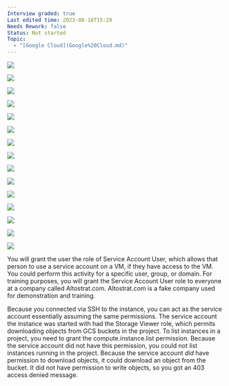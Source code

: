 ```yaml
---
Interview graded: true
Last edited time: 2023-08-16T15:20
Needs Rework: false
Status: Not started
Topic:
  - "[Google Cloud](Google%20Cloud.md)"
---
```

[![](https://lh6.googleusercontent.com/0YvzNsHkxh-jt3ED7pDN0kklgcnnrlFntasUtrj9RMu1SsSX0bL2i7rwt6ge1hU1txEJw-e3GNAoTzwJUnL2E5Oe6lY2i_ZfMhsmq-paJHcyYGC-gGXZX6HVn0-eW9053rCh32vtTnmp2elhzd7pCPtBx0QcN8DhjFDDOljnQ0YzXTb4G5FyCNFTlIW1Yw)](https://lh6.googleusercontent.com/0YvzNsHkxh-jt3ED7pDN0kklgcnnrlFntasUtrj9RMu1SsSX0bL2i7rwt6ge1hU1txEJw-e3GNAoTzwJUnL2E5Oe6lY2i_ZfMhsmq-paJHcyYGC-gGXZX6HVn0-eW9053rCh32vtTnmp2elhzd7pCPtBx0QcN8DhjFDDOljnQ0YzXTb4G5FyCNFTlIW1Yw)

[![](https://lh6.googleusercontent.com/PIyNFOOb3PWD73JrlzLqa7y5WEKYw6eFSNy3ZeyxumdlDdaQYlO_z9vePzWJw3rHgbKNZupOsiQ09P7twMItdTlSqWVNZZx_pZDz1POflgdsFcglqa6mwKUuQg5voq67OaI1WNMkiGQbvYXID8B4hw0CjKZCaYSbYpQhQtO8Ay2FO5G4qTu6UXan2GySsA)](https://lh6.googleusercontent.com/PIyNFOOb3PWD73JrlzLqa7y5WEKYw6eFSNy3ZeyxumdlDdaQYlO_z9vePzWJw3rHgbKNZupOsiQ09P7twMItdTlSqWVNZZx_pZDz1POflgdsFcglqa6mwKUuQg5voq67OaI1WNMkiGQbvYXID8B4hw0CjKZCaYSbYpQhQtO8Ay2FO5G4qTu6UXan2GySsA)

[![](https://lh6.googleusercontent.com/yh_SEJ15huFQKwZxp7jbm6MayajNfwN1gbLUD862wi931pjfCKXCAtCJLME5qhJtgx7N9sbw46WaUjom4_UchxA_fow_HZkxVIlfnZ9I85PzIDN-_1SHX_zW9Nwx-SXLJ-GVUUA0ZjaWMeKOk2cVIf3CPfKo2fPQZosdNFhaeel27L26v__hecbRg4xoeg)](https://lh6.googleusercontent.com/yh_SEJ15huFQKwZxp7jbm6MayajNfwN1gbLUD862wi931pjfCKXCAtCJLME5qhJtgx7N9sbw46WaUjom4_UchxA_fow_HZkxVIlfnZ9I85PzIDN-_1SHX_zW9Nwx-SXLJ-GVUUA0ZjaWMeKOk2cVIf3CPfKo2fPQZosdNFhaeel27L26v__hecbRg4xoeg)

[![](https://lh6.googleusercontent.com/ewkV-zPo6AFFbzNGRc7VKTjDX6oKvddZvvMKuvg2wlibCYX-7hqFbjEpQkvvDlbimd-oOnz3rodfaF_wy5GtRb87YVsK0DW_HnTs-RuOKfxpXNzKdTi6IEvKaZRdPIf9dxuLM5N6QI9jQ6OQiwr9WjZSTEi8-iFnh6fdknO4v_PKY7GP3LCkQTu5xj8T0g)](https://lh6.googleusercontent.com/ewkV-zPo6AFFbzNGRc7VKTjDX6oKvddZvvMKuvg2wlibCYX-7hqFbjEpQkvvDlbimd-oOnz3rodfaF_wy5GtRb87YVsK0DW_HnTs-RuOKfxpXNzKdTi6IEvKaZRdPIf9dxuLM5N6QI9jQ6OQiwr9WjZSTEi8-iFnh6fdknO4v_PKY7GP3LCkQTu5xj8T0g)

[![](https://lh3.googleusercontent.com/7gOTxT3LXHZjVIWIb02R-JMIPq2bkvM7urN1mk2pwe5G2N4UtbJnvY8Ls42xJbA9mFl5-UsYhr9sN_aZnCo7tMMzwRb-HSNqnda7sfsicIV2zNQFCsTGnopK4vwdYEEQ6tfU_y5sSU-XmsdV39SRZ1ng0fy1JTDAtIIE_CXcCyrCJSTa5Aj3Cy3BBPCz7w)](https://lh3.googleusercontent.com/7gOTxT3LXHZjVIWIb02R-JMIPq2bkvM7urN1mk2pwe5G2N4UtbJnvY8Ls42xJbA9mFl5-UsYhr9sN_aZnCo7tMMzwRb-HSNqnda7sfsicIV2zNQFCsTGnopK4vwdYEEQ6tfU_y5sSU-XmsdV39SRZ1ng0fy1JTDAtIIE_CXcCyrCJSTa5Aj3Cy3BBPCz7w)

[![](https://lh3.googleusercontent.com/h7wzg8IdE-rr4Vmz4z6C_lcdoJJgzjlQpXCF7f6Fiicwm6l3z-azKch1J-Pok3lvzw301uhoTVmtQz1bZFMCH_HQCWdIC3970EYmzaZcY9Su-LBsjfpmkMzupO5hcaTbyu1eNB13mDkKP9BU22rj_xOipUETkzpapcruxH9-GVciETbgQa3tEAbjzL2PSA)](https://lh3.googleusercontent.com/h7wzg8IdE-rr4Vmz4z6C_lcdoJJgzjlQpXCF7f6Fiicwm6l3z-azKch1J-Pok3lvzw301uhoTVmtQz1bZFMCH_HQCWdIC3970EYmzaZcY9Su-LBsjfpmkMzupO5hcaTbyu1eNB13mDkKP9BU22rj_xOipUETkzpapcruxH9-GVciETbgQa3tEAbjzL2PSA)

[![](https://lh3.googleusercontent.com/4iIPQipyggql2aGZQHOX0pDiU8LEx32k4ESd0Rra3BJ90EYzUxO-T3lW-XJsSgWvKHJiMr49unhdUzDozHehSO4lq18wE2RjMmhxD0Ak284lPxI6irFOKmOhD4dheAe4aEBY3e-Jn-LNlYyzAle9ZxXhnEHuYWuH5DnWMpiib0ZuILns338_O2aRh6j9WQ)](https://lh3.googleusercontent.com/4iIPQipyggql2aGZQHOX0pDiU8LEx32k4ESd0Rra3BJ90EYzUxO-T3lW-XJsSgWvKHJiMr49unhdUzDozHehSO4lq18wE2RjMmhxD0Ak284lPxI6irFOKmOhD4dheAe4aEBY3e-Jn-LNlYyzAle9ZxXhnEHuYWuH5DnWMpiib0ZuILns338_O2aRh6j9WQ)

[![](https://lh3.googleusercontent.com/vnXpaXScAM65zsgDUQjF7sC5A_K4v_EAGLFiMZruTMdTNU2dpR9yEP2qh8uR5MO6nF5x9CKaLCtC9b7p1rWsx_LcFHr__QfKCbHZrYPQf1tOco1nARW3Wlzj27PtIwm_lUWYFhDPLJ-YN0VDous8P6HSLx2p9vBTFfGWlXS95g3MJ2Ntxm6UgtCkaa-ejQ)](https://lh3.googleusercontent.com/vnXpaXScAM65zsgDUQjF7sC5A_K4v_EAGLFiMZruTMdTNU2dpR9yEP2qh8uR5MO6nF5x9CKaLCtC9b7p1rWsx_LcFHr__QfKCbHZrYPQf1tOco1nARW3Wlzj27PtIwm_lUWYFhDPLJ-YN0VDous8P6HSLx2p9vBTFfGWlXS95g3MJ2Ntxm6UgtCkaa-ejQ)

[![](https://lh6.googleusercontent.com/qcLR-OH3OiyA2URa3y-udV_3SIzrJyxdgiHrR6fQbdzcrjcL2V4KLNeqmQCCejoIonlb3w605AQ_E4kKrFQYSCfO90q1vqr7TzGdhcOpiu9sygQ30P837J8gdBQ3_RWN4EV6Rea3fJ8I2zRl2cGxL6WEDERa8umbyEngulrEA4kpX_Yk7HwgT-Ta8jcDFw)](https://lh6.googleusercontent.com/qcLR-OH3OiyA2URa3y-udV_3SIzrJyxdgiHrR6fQbdzcrjcL2V4KLNeqmQCCejoIonlb3w605AQ_E4kKrFQYSCfO90q1vqr7TzGdhcOpiu9sygQ30P837J8gdBQ3_RWN4EV6Rea3fJ8I2zRl2cGxL6WEDERa8umbyEngulrEA4kpX_Yk7HwgT-Ta8jcDFw)

[![](https://lh6.googleusercontent.com/Se8C9H04oOL3RiR053qAaCiLsTjy2IdPkcdCmsdMHIWC7tMMvABu3jov6GCbrKdshL5w0Pt8hnmdcvHp1m4VG-4UhG2cRDxA7V31ZNrEdqxsKT_a734yDvqhslSURzwBlp9rpn_ov-7rzjt2cqxyMPwSQn6F3V-d4nyyw74SbZOA5gJL0pHXgEJsfviY_w)](https://lh6.googleusercontent.com/Se8C9H04oOL3RiR053qAaCiLsTjy2IdPkcdCmsdMHIWC7tMMvABu3jov6GCbrKdshL5w0Pt8hnmdcvHp1m4VG-4UhG2cRDxA7V31ZNrEdqxsKT_a734yDvqhslSURzwBlp9rpn_ov-7rzjt2cqxyMPwSQn6F3V-d4nyyw74SbZOA5gJL0pHXgEJsfviY_w)

[![](https://lh4.googleusercontent.com/Hg5sYhB3OXCw040VeCCph7LKUFkILqQKOOZxTIkt3dmtqWZPV5P1RGy7H6C31uButlWOWtw5kBFQKHqAOjLQfFCMzv2J3cyN_A6UcLtpXTQ6BU1rte1c9uEtPDQrJkIpZLWnHF1_8mFBRTcrTD86ceQcCk8MWVCZyWaQtq9Eb7PfDvbIVHfRdZiu1YxOug)](https://lh4.googleusercontent.com/Hg5sYhB3OXCw040VeCCph7LKUFkILqQKOOZxTIkt3dmtqWZPV5P1RGy7H6C31uButlWOWtw5kBFQKHqAOjLQfFCMzv2J3cyN_A6UcLtpXTQ6BU1rte1c9uEtPDQrJkIpZLWnHF1_8mFBRTcrTD86ceQcCk8MWVCZyWaQtq9Eb7PfDvbIVHfRdZiu1YxOug)

[![](https://lh4.googleusercontent.com/43lEGMlPckHowpaKHn0xpaZSbjxzOUMfnnaYSEW_nkcR8bhtqFXNEbBMpuEFpJkJQ985scuMg5gSX7a8PFVdfN0YXtl_NGHcnKdQY2y4jnMugt9jOM0wCjKbm1qKzjXSxxhvx0Mdm7NZU30GpdmSM-iSk_e73FAWFXVD70mslJ7hbWbmhVw1JWv0HqHh_Q)](https://lh4.googleusercontent.com/43lEGMlPckHowpaKHn0xpaZSbjxzOUMfnnaYSEW_nkcR8bhtqFXNEbBMpuEFpJkJQ985scuMg5gSX7a8PFVdfN0YXtl_NGHcnKdQY2y4jnMugt9jOM0wCjKbm1qKzjXSxxhvx0Mdm7NZU30GpdmSM-iSk_e73FAWFXVD70mslJ7hbWbmhVw1JWv0HqHh_Q)

[![](https://lh4.googleusercontent.com/WrS5ybIvF2pO5vNc3bUXcgRjcQo2VVQ_9-RCzytF7sH7YFvDZNu1WXdSKIE02z79MqJQlerfFYuKN6FLg9IIJaTcOEEaCaXuPK5wjIxOgMv69UOwsO8hCfvArrkIUaBDOFJL5wx8LuoGb82BmYMQp4Z1OAwlHhOMnHdq7a1WEaMoQQmAoxOUehWvDiUJqA)](https://lh4.googleusercontent.com/WrS5ybIvF2pO5vNc3bUXcgRjcQo2VVQ_9-RCzytF7sH7YFvDZNu1WXdSKIE02z79MqJQlerfFYuKN6FLg9IIJaTcOEEaCaXuPK5wjIxOgMv69UOwsO8hCfvArrkIUaBDOFJL5wx8LuoGb82BmYMQp4Z1OAwlHhOMnHdq7a1WEaMoQQmAoxOUehWvDiUJqA)

[![](https://lh4.googleusercontent.com/MJ9ZF-qWmcoM-RBQDiEBgx25eZdcaaL2UkKtBQhLrsrct3JtkZf75jeDd98Uc9CD3XMRPgROI6EyUkfcLphX5NT9hV4oncqVWUCvkBbimsAAfiC0byDIV9npAkYzt8g7ZcNLr11gGVVDuVbfGgr3-LCjjmzSWeqjuCn_yzFRUCtpeTFp1hx0FqZl_jUHew)](https://lh4.googleusercontent.com/MJ9ZF-qWmcoM-RBQDiEBgx25eZdcaaL2UkKtBQhLrsrct3JtkZf75jeDd98Uc9CD3XMRPgROI6EyUkfcLphX5NT9hV4oncqVWUCvkBbimsAAfiC0byDIV9npAkYzt8g7ZcNLr11gGVVDuVbfGgr3-LCjjmzSWeqjuCn_yzFRUCtpeTFp1hx0FqZl_jUHew)

[![](https://lh4.googleusercontent.com/-vkNhMTBYmNFgIJf08c2Yffa8h6wQkNx7tnB-abdtzRa0XLU8RzPXAtNfCqw_eqq4wXQ2xryjBahUyMKBN-eFuGvoKBIgr-cnopM2szkgZrv2Vpn4LzRiiys4lg9tFGducT84qRsQ_d4ItyEJ8zyb7aJc0vwzY0Oz_kNlxS6JQ3_rsgciSU82JlaXpepzg)](https://lh4.googleusercontent.com/-vkNhMTBYmNFgIJf08c2Yffa8h6wQkNx7tnB-abdtzRa0XLU8RzPXAtNfCqw_eqq4wXQ2xryjBahUyMKBN-eFuGvoKBIgr-cnopM2szkgZrv2Vpn4LzRiiys4lg9tFGducT84qRsQ_d4ItyEJ8zyb7aJc0vwzY0Oz_kNlxS6JQ3_rsgciSU82JlaXpepzg)

You will grant the user the role of Service Account User, which allows that person to use a service account on a VM, if they have access to the VM. You could perform this activity for a specific user, group, or domain. For training purposes, you will grant the Service Account User role to everyone at a company called Altostrat.com. Altostrat.com is a fake company used for demonstration and training.

Because you connected via SSH to the instance, you can act as the service account essentially assuming the same permissions. The service account the instance was started with had the Storage Viewer role, which permits downloading objects from GCS buckets in the project. To list instances in a project, you need to grant the compute.instance.list permission. Because the service account did not have this permission, you could not list instances running in the project. Because the service account _did_ have permission to download objects, it could download an object from the bucket. It did not have permission to write objects, so you got an 403 access denied message.